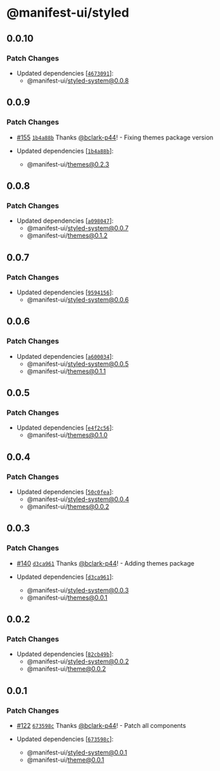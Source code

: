 # @manifest-ui/styled

## 0.0.10

### Patch Changes

- Updated dependencies
  [[`4673091`](https://github.com/project44/manifest-ui/commit/467309177011eef0fd79339960553aef5431735f)]:
  - @manifest-ui/styled-system@0.0.8

## 0.0.9

### Patch Changes

- [#155](https://github.com/project44/manifest-ui/pull/155)
  [`1b4a88b`](https://github.com/project44/manifest-ui/commit/1b4a88b5cb40b4694feec637ff492a0d0a611c30)
  Thanks [@bclark-p44](https://github.com/bclark-p44)! - Fixing themes package version

- Updated dependencies
  [[`1b4a88b`](https://github.com/project44/manifest-ui/commit/1b4a88b5cb40b4694feec637ff492a0d0a611c30)]:
  - @manifest-ui/themes@0.2.3

## 0.0.8

### Patch Changes

- Updated dependencies
  [[`a098047`](https://github.com/project44/manifest-ui/commit/a098047c9eb021b31e2794b19ce86d5eee1f93d0)]:
  - @manifest-ui/styled-system@0.0.7
  - @manifest-ui/themes@0.1.2

## 0.0.7

### Patch Changes

- Updated dependencies
  [[`9594156`](https://github.com/project44/manifest-ui/commit/9594156cdbade533187258f63461a7d2cea198e1)]:
  - @manifest-ui/styled-system@0.0.6

## 0.0.6

### Patch Changes

- Updated dependencies
  [[`a600034`](https://github.com/project44/manifest-ui/commit/a600034fc95cf1ab7c9c897077eefe0b3c6fff8c)]:
  - @manifest-ui/styled-system@0.0.5
  - @manifest-ui/themes@0.1.1

## 0.0.5

### Patch Changes

- Updated dependencies
  [[`e4f2c56`](https://github.com/project44/manifest-ui/commit/e4f2c56cada2e9398b0071e039f3394903d8bd14)]:
  - @manifest-ui/themes@0.1.0

## 0.0.4

### Patch Changes

- Updated dependencies
  [[`50c0fea`](https://github.com/project44/manifest-ui/commit/50c0feae2c35746a8c95ad3ef6f9b319884d4e2f)]:
  - @manifest-ui/styled-system@0.0.4
  - @manifest-ui/themes@0.0.2

## 0.0.3

### Patch Changes

- [#140](https://github.com/project44/manifest-ui/pull/140)
  [`d3ca961`](https://github.com/project44/manifest-ui/commit/d3ca961f66d0d696b332ea688d98fac2fdf025e5)
  Thanks [@bclark-p44](https://github.com/bclark-p44)! - Adding themes package

- Updated dependencies
  [[`d3ca961`](https://github.com/project44/manifest-ui/commit/d3ca961f66d0d696b332ea688d98fac2fdf025e5)]:
  - @manifest-ui/styled-system@0.0.3
  - @manifest-ui/themes@0.0.1

## 0.0.2

### Patch Changes

- Updated dependencies
  [[`82cb49b`](https://github.com/project44/manifest-ui/commit/82cb49b30afd4fa6dc75f3da7244eba5ca886ec9)]:
  - @manifest-ui/styled-system@0.0.2
  - @manifest-ui/theme@0.0.2

## 0.0.1

### Patch Changes

- [#122](https://github.com/project44/manifest-ui/pull/122)
  [`673598c`](https://github.com/project44/manifest-ui/commit/673598c6ae79e667f2933a8adaf9fd763998e464)
  Thanks [@bclark-p44](https://github.com/bclark-p44)! - Patch all components

- Updated dependencies
  [[`673598c`](https://github.com/project44/manifest-ui/commit/673598c6ae79e667f2933a8adaf9fd763998e464)]:
  - @manifest-ui/styled-system@0.0.1
  - @manifest-ui/theme@0.0.1
